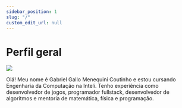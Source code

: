 ```yaml
---
sidebar_position: 1
slug: "/"
custom_edit_url: null
---
```


# Perfil geral

<div style={{margin:25}}>
    <div style={{textAlign: 'center'}}>
        <img src="img/foto_pessoal.png" style={{width: 300}}/>
        <br/>
    </div>
</div>

Olá! Meu nome é Gabriel Gallo Menequini Coutinho e estou cursando Engenharia da Computação na Inteli. Tenho experiência como desenvolvedor de jogos, programador fullstack, desenvolvedor de algoritmos e mentoria de matemática, física e programação. 


